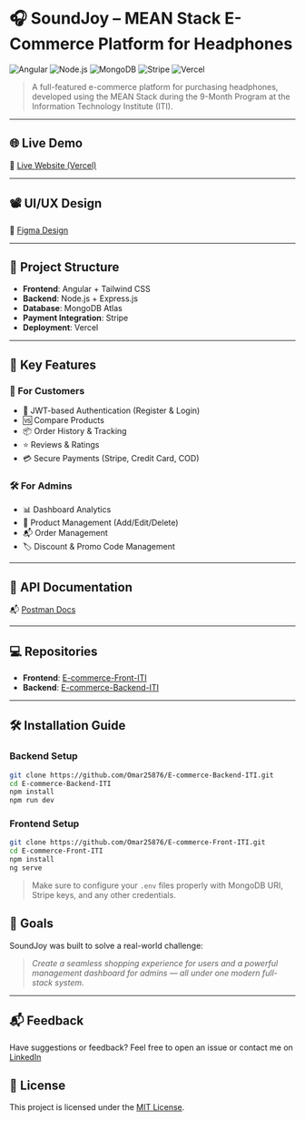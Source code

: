 # 🎧 SoundJoy – MEAN Stack E-Commerce Platform for Headphones

![Angular](https://img.shields.io/badge/Frontend-Angular-DD0031?style=flat&logo=angular&logoColor=white)
![Node.js](https://img.shields.io/badge/Backend-Node.js-339933?style=flat&logo=node.js&logoColor=white)
![MongoDB](https://img.shields.io/badge/Database-MongoDB-47A248?style=flat&logo=mongodb&logoColor=white)
![Stripe](https://img.shields.io/badge/Payments-Stripe-635BFF?style=flat&logo=stripe&logoColor=white)
![Vercel](https://img.shields.io/badge/Deployment-Vercel-000000?style=flat&logo=vercel&logoColor=white)

> A full-featured e-commerce platform for purchasing headphones, developed using the MEAN Stack during the 9-Month Program at the Information Technology Institute (ITI).

---

## 🌐 Live Demo

🔗 [Live Website (Vercel)](https://e-commerce-front-iti-vz36.vercel.app/)

---

## 📽️ UI/UX Design

🎨 [Figma Design](https://www.figma.com/design/PImUrbpj4QTPXO3a5pLkMr/Sound-Joy?node-id=0-1&m=dev&t=MMmWbUSQEGYNZSXN-1)

---

## 📂 Project Structure

- **Frontend**: Angular + Tailwind CSS
- **Backend**: Node.js + Express.js
- **Database**: MongoDB Atlas
- **Payment Integration**: Stripe
- **Deployment**: Vercel

---

## 🚀 Key Features

### 🛒 For Customers
- 🔐 JWT-based Authentication (Register & Login)
- 🆚 Compare Products
- 📦 Order History & Tracking
- ⭐ Reviews & Ratings
- 💳 Secure Payments (Stripe, Credit Card, COD)

### 🛠️ For Admins
- 📊 Dashboard Analytics
- 📁 Product Management (Add/Edit/Delete)
- 📬 Order Management
- 🏷️ Discount & Promo Code Management

---

## 🧪 API Documentation

📬 [Postman Docs](https://documenter.getpostman.com/view/30192696/2sB2qai1iu)

---

## 💻 Repositories

- **Frontend**: [E-commerce-Front-ITI](https://github.com/Omar25876/E-commerce-Front-ITI.git)
- **Backend**: [E-commerce-Backend-ITI](https://github.com/Omar25876/E-commerce-Backend-ITI.git)

---

## 🛠️ Installation Guide

### Backend Setup
```bash
git clone https://github.com/Omar25876/E-commerce-Backend-ITI.git
cd E-commerce-Backend-ITI
npm install
npm run dev
````

### Frontend Setup

```bash
git clone https://github.com/Omar25876/E-commerce-Front-ITI.git
cd E-commerce-Front-ITI
npm install
ng serve
```

> Make sure to configure your `.env` files properly with MongoDB URI, Stripe keys, and any other credentials.




## 🏁 Goals

SoundJoy was built to solve a real-world challenge:

> *Create a seamless shopping experience for users and a powerful management dashboard for admins — all under one modern full-stack system.*

---

## 📬 Feedback

Have suggestions or feedback? Feel free to open an issue or contact me on [LinkedIn](https://www.linkedin.com/in/omar-khaled-41a7a2269/)


## 📌 License

This project is licensed under the [MIT License](LICENSE).
